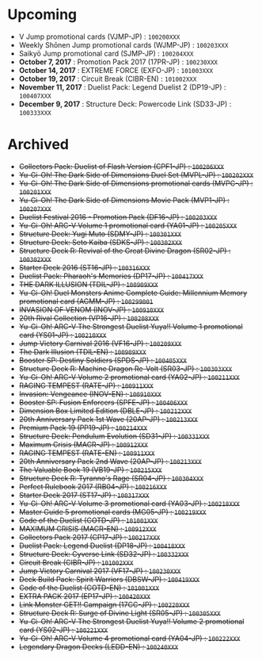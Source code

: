 # Upcoming
- V Jump promotional cards (VJMP-JP) : `100200XXX`
- Weekly Shōnen Jump promotional cards (WJMP-JP) : `100203XXX`
- Saikyō Jump promotional card (SJMP-JP) : `100204XXX`
- **October 7, 2017** : Promotion Pack 2017 (17PR-JP) : `100230XXX`
- **October 14, 2017** : EXTREME FORCE (EXFO-JP) : `101003XXX`
- **October 19, 2017** : Circuit Break (CIBR-EN) : `101002XXX`
- **November 11, 2017** : Duelist Pack: Legend Duelist 2 (DP19-JP) : `100407XXX`
- **December 9, 2017** : Structure Deck: Powercode Link (SD33-JP) : `100333XXX`

# Archived
- ~~Collectors Pack: Duelist of Flash Version (CPF1-JP) : `100206XXX`~~
- ~~Yu-Gi-Oh! The Dark Side of Dimensions Duel Set (MVPL-JP) : `100202XXX`~~
- ~~Yu-Gi-Oh! The Dark Side of Dimensions promotional cards (MVPC-JP) : `100201XXX`~~
- ~~Yu-Gi-Oh! The Dark Side of Dimensions Movie Pack (MVP1-JP) : `100207XXX`~~
- ~~Duelist Festival 2016 - Promotion Pack (DF16-JP) : `100203XXX`~~
- ~~Yu-Gi-Oh! ARC-V Volume 1 promotional card (YA01-JP) : `100205XXX`~~
- ~~Structure Deck: Yugi Muto (SDMY-JP) : `100301XXX`~~
- ~~Structure Deck: Seto Kaiba (SDKS-JP) : `100302XXX`~~
- ~~Structure Deck R: Revival of the Great Divine Dragon (SR02-JP) : `100302XXX`~~
- ~~Starter Deck 2016 (ST16-JP) : `100316XXX`~~
- ~~Duelist Pack: Pharaoh's Memories (DP17-JP) : `100417XXX`~~
- ~~THE DARK ILLUSION (TDIL-JP) : `100909XXX`~~
- ~~Yu-Gi-Oh! Duel Monsters Anime Complete Guide: Millennium Memory promotional card (AGMM-JP) : `100299001`~~
- ~~INVASION OF VENOM (INOV-JP) : `100910XXX`~~
- ~~20th Rival Collection (VP16-JP) : `100208XXX`~~
- ~~Yu-Gi-Oh! ARC-V The Strongest Duelist Yuya!! Volume 1 promotional card (YS01-JP) : `100210XXX`~~
- ~~Jump Victory Carnival 2016 (VF16-JP) : `100209XXX`~~
- ~~The Dark Illusion (TDIL-EN) : `100909XXX`~~
- ~~Booster SP: Destiny Soldiers (SPDS-JP) : `100405XXX`~~
- ~~Structure Deck R: Machine Dragon Re-Volt (SR03-JP) : `100303XXX`~~
- ~~Yu-Gi-Oh! ARC-V Volume 2 promotional card (YA02-JP) : `100211XXX`~~
- ~~RAGING TEMPEST (RATE-JP) : `100911XXX`~~
- ~~Invasion: Vengeance (INOV-EN) : `100910XXX`~~
- ~~Booster SP: Fusion Enforcers (SPFE-JP) : `100406XXX`~~
- ~~Dimension Box Limited Edition (DBLE-JP) : `100212XXX`~~
- ~~20th Anniversary Pack 1st Wave (20AP-JP) : `100213XXX`~~
- ~~Premium Pack 19 (PP19-JP) : `100214XXX`~~
- ~~Structure Deck: Pendulum Evolution (SD31-JP) : `100331XXX`~~
- ~~Maximum Crisis (MACR-JP) : `100912XXX`~~
- ~~RAGING TEMPEST (RATE-EN) : `100911XXX`~~
- ~~20th Anniversary Pack 2nd Wave (20AP-JP) : `100213XXX`~~
- ~~The Valuable Book 19 (VB19-JP) : `100215XXX`~~
- ~~Structure Deck R: Tyranno's Rage (SR04-JP) : `100304XXX`~~
- ~~Perfect Rulebook 2017 (RB04-JP) : `100216XXX`~~
- ~~Starter Deck 2017 (ST17-JP) : `100317XXX`~~
- ~~Yu-Gi-Oh! ARC-V Volume 3 promotional card (YA03-JP) : `100218XXX`~~
- ~~Master Guide 5 promotional cards (MG05-JP) : `100219XXX`~~
- ~~Code of the Duelist (COTD-JP) : `101001XXX`~~
- ~~MAXIMUM CRISIS (MACR-EN) : `100912XXX`~~
- ~~Collectors Pack 2017 (CP17-JP) : `100217XXX`~~
- ~~Duelist Pack: Legend Duelist (DP18-JP) : `100418XXX`~~
- ~~Structure Deck: Cyverse Link (SD32-JP) : `100332XXX`~~
- ~~Circuit Break (CIBR-JP) : `101002XXX`~~
- ~~Jump Victory Carnival 2017 (VF17-JP) : `100230XXX`~~
- ~~Deck Build Pack: Spirit Warriors (DBSW-JP) : `100419XXX`~~
- ~~Code of the Duelist (COTD-EN) : `101001XXX`~~
- ~~EXTRA PACK 2017 (EP17-JP) : `100420XXX`~~
- ~~Link Monster GET!! Campaign (17CC-JP) : `100220XXX`~~
- ~~Structure Deck R: Surge of Divine Light (SR05-JP) : `100305XXX`~~
- ~~Yu-Gi-Oh! ARC-V The Strongest Duelist Yuya!! Volume 2 promotional card (YS02-JP) : `100221XXX`~~
- ~~Yu-Gi-Oh! ARC-V Volume 4 promotional card (YA04-JP) : `100222XXX`~~
- ~~Legendary Dragon Decks (LEDD-EN) : `100240XXX`~~
